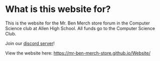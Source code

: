 # What is this website for?
This is the website for the Mr. Ben Merch store forum in the Computer Science club at Allen High School. All funds go to the Computer Science Club.

Join our [discord server](https://discord.gg/E8NzVDaAS9)!

View the website here: https://mr-ben-merch-store.github.io/Website/
